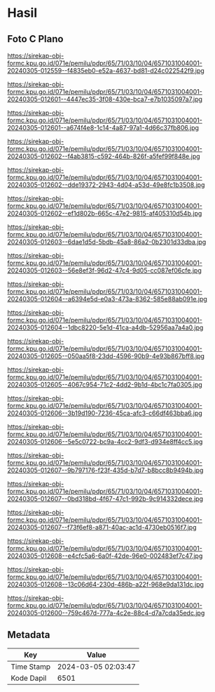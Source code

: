 # Hasil

## Foto C Plano

https://sirekap-obj-formc.kpu.go.id/071e/pemilu/pdpr/65/71/03/10/04/6571031004001-20240305-012559--f4835eb0-e52a-4637-bd81-d24c022542f9.jpg

https://sirekap-obj-formc.kpu.go.id/071e/pemilu/pdpr/65/71/03/10/04/6571031004001-20240305-012601--4447ec35-3f08-430e-bca7-e7b1035097a7.jpg

https://sirekap-obj-formc.kpu.go.id/071e/pemilu/pdpr/65/71/03/10/04/6571031004001-20240305-012601--a674f4e8-1c14-4a87-97a1-4d66c37fb806.jpg

https://sirekap-obj-formc.kpu.go.id/071e/pemilu/pdpr/65/71/03/10/04/6571031004001-20240305-012602--f4ab3815-c592-464b-826f-a5fef99f848e.jpg

https://sirekap-obj-formc.kpu.go.id/071e/pemilu/pdpr/65/71/03/10/04/6571031004001-20240305-012602--dde19372-2943-4d04-a53d-49e8fc1b3508.jpg

https://sirekap-obj-formc.kpu.go.id/071e/pemilu/pdpr/65/71/03/10/04/6571031004001-20240305-012602--ef1d802b-665c-47e2-9815-af405310d54b.jpg

https://sirekap-obj-formc.kpu.go.id/071e/pemilu/pdpr/65/71/03/10/04/6571031004001-20240305-012603--6dae1d5d-5bdb-45a8-86a2-0b2301d33dba.jpg

https://sirekap-obj-formc.kpu.go.id/071e/pemilu/pdpr/65/71/03/10/04/6571031004001-20240305-012603--56e8ef3f-96d2-47c4-9d05-cc087ef06cfe.jpg

https://sirekap-obj-formc.kpu.go.id/071e/pemilu/pdpr/65/71/03/10/04/6571031004001-20240305-012604--a6394e5d-e0a3-473a-8362-585e88ab091e.jpg

https://sirekap-obj-formc.kpu.go.id/071e/pemilu/pdpr/65/71/03/10/04/6571031004001-20240305-012604--1dbc8220-5e1d-41ca-a4db-52956aa7a4a0.jpg

https://sirekap-obj-formc.kpu.go.id/071e/pemilu/pdpr/65/71/03/10/04/6571031004001-20240305-012605--050aa5f8-23dd-4596-90b9-4e93b867bff8.jpg

https://sirekap-obj-formc.kpu.go.id/071e/pemilu/pdpr/65/71/03/10/04/6571031004001-20240305-012605--4067c954-71c2-4dd2-9b1d-4bc1c7fa0305.jpg

https://sirekap-obj-formc.kpu.go.id/071e/pemilu/pdpr/65/71/03/10/04/6571031004001-20240305-012606--3b19d190-7236-45ca-afc3-c66df463bba6.jpg

https://sirekap-obj-formc.kpu.go.id/071e/pemilu/pdpr/65/71/03/10/04/6571031004001-20240305-012606--5e5c0722-bc9a-4cc2-9df3-d934e8ff4cc5.jpg

https://sirekap-obj-formc.kpu.go.id/071e/pemilu/pdpr/65/71/03/10/04/6571031004001-20240305-012607--9b797176-f23f-435d-b7d7-b8bcc8b9494b.jpg

https://sirekap-obj-formc.kpu.go.id/071e/pemilu/pdpr/65/71/03/10/04/6571031004001-20240305-012607--0bd318bd-4f67-47c1-992b-9c914332dece.jpg

https://sirekap-obj-formc.kpu.go.id/071e/pemilu/pdpr/65/71/03/10/04/6571031004001-20240305-012607--f73f6ef8-a871-40ac-ac1d-4730eb0516f7.jpg

https://sirekap-obj-formc.kpu.go.id/071e/pemilu/pdpr/65/71/03/10/04/6571031004001-20240305-012608--e4cfc5a6-6a0f-42de-96e0-002483ef7c47.jpg

https://sirekap-obj-formc.kpu.go.id/071e/pemilu/pdpr/65/71/03/10/04/6571031004001-20240305-012608--13c06d64-230d-486b-a22f-968e9da131dc.jpg

https://sirekap-obj-formc.kpu.go.id/071e/pemilu/pdpr/65/71/03/10/04/6571031004001-20240305-012600--759c467d-777a-4c2e-88c4-d7a7cda35edc.jpg


## Metadata

| Key        | Value               |
| ---------- | ------------------- |
| Time Stamp | 2024-03-05 02:03:47 |
| Kode Dapil | 6501                |



